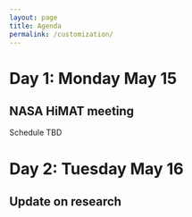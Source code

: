 ```yaml
---
layout: page
title: Agenda
permalink: /customization/
---
```



# Day 1: Monday May 15
## NASA HiMAT meeting

Schedule TBD

# Day 2: Tuesday May 16
## Update on research


